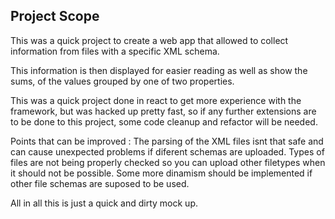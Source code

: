 ## Project Scope

This was a quick project to create a web app that allowed to collect information from files with a specific XML schema.

This information is then displayed for easier reading as well as show the sums, of the values grouped by one of two properties.

This was a quick project done in react to get more experience with the framework, but was hacked up pretty fast, so if any further extensions are to be done to this project, some code cleanup and refactor will be needed.

Points that can be improved : 
    The parsing of the XML files isnt that safe and can cause unexpected problems if diferent schemas are uploaded.
    Types of files are not being properly checked so you can upload other filetypes when it should not be possible.
    Some more dinamism should be implemented if other file schemas are suposed to be used.

All in all this is just a quick and dirty mock up.